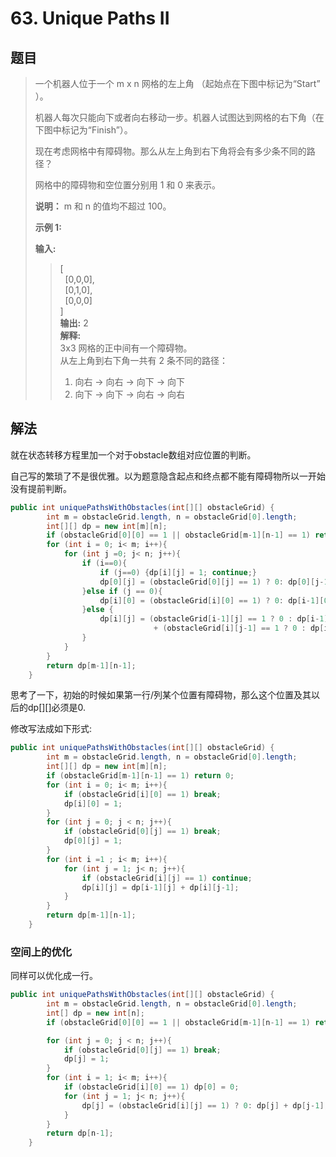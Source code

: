 # 63. Unique Paths II

## 题目

>一个机器人位于一个 m x n 网格的左上角 （起始点在下图中标记为“Start” ）。
>
>机器人每次只能向下或者向右移动一步。机器人试图达到网格的右下角（在下图中标记为“Finish”）。
>
>现在考虑网格中有障碍物。那么从左上角到右下角将会有多少条不同的路径？
>
>网格中的障碍物和空位置分别用 1 和 0 来表示。
>
>**说明：** m 和 n 的值均不超过 100。
>
>**示例 1:**
>
>**输入:**
>>[  
>>  [0,0,0],  
>>  [0,1,0],  
>>  [0,0,0]  
>>]  
>>**输出:** 2  
>**解释:**  
>>3x3 网格的正中间有一个障碍物。  
>>从左上角到右下角一共有 2 条不同的路径：
>> 1. 向右 -> 向右 -> 向下 -> 向下
>> 2. 向下 -> 向下 -> 向右 -> 向右

## 解法

就在状态转移方程里加一个对于obstacle数组对应位置的判断。

自己写的繁琐了不是很优雅。以为题意隐含起点和终点都不能有障碍物所以一开始没有提前判断。
```java
public int uniquePathsWithObstacles(int[][] obstacleGrid) {
        int m = obstacleGrid.length, n = obstacleGrid[0].length;
        int[][] dp = new int[m][n];
        if (obstacleGrid[0][0] == 1 || obstacleGrid[m-1][n-1] == 1) return 0;
        for (int i = 0; i< m; i++){
            for (int j =0; j< n; j++){
                if (i==0){
                    if (j==0) {dp[i][j] = 1; continue;}
                    dp[0][j] = (obstacleGrid[0][j] == 1) ? 0: dp[0][j-1];
                }else if (j == 0){
                    dp[i][0] = (obstacleGrid[i][0] == 1) ? 0: dp[i-1][0];
                }else {
                    dp[i][j] = (obstacleGrid[i-1][j] == 1 ? 0 : dp[i-1][j]) 
                                + (obstacleGrid[i][j-1] == 1 ? 0 : dp[i][j-1]); 
                }
            }
        }
        return dp[m-1][n-1];
    }
```

思考了一下，初始的时候如果第一行/列某个位置有障碍物，那么这个位置及其以后的dp[][]必须是0.

修改写法成如下形式:
```java
public int uniquePathsWithObstacles(int[][] obstacleGrid) {
        int m = obstacleGrid.length, n = obstacleGrid[0].length;
        int[][] dp = new int[m][n];
        if (obstacleGrid[m-1][n-1] == 1) return 0;
        for (int i = 0; i< m; i++){
            if (obstacleGrid[i][0] == 1) break;
            dp[i][0] = 1;
        }
        for (int j = 0; j < n; j++){
            if (obstacleGrid[0][j] == 1) break;
            dp[0][j] = 1;
        }
        for (int i =1 ; i< m; i++){
            for (int j = 1; j< n; j++){
                if (obstacleGrid[i][j] == 1) continue;
                dp[i][j] = dp[i-1][j] + dp[i][j-1];
            }
        }
        return dp[m-1][n-1];
    }
```

### 空间上的优化

同样可以优化成一行。

```java
public int uniquePathsWithObstacles(int[][] obstacleGrid) {
        int m = obstacleGrid.length, n = obstacleGrid[0].length;
        int[] dp = new int[n];
        if (obstacleGrid[0][0] == 1 || obstacleGrid[m-1][n-1] == 1) return 0;

        for (int j = 0; j < n; j++){
            if (obstacleGrid[0][j] == 1) break;
            dp[j] = 1;
        }
        for (int i = 1; i< m; i++){
            if (obstacleGrid[i][0] == 1) dp[0] = 0;
            for (int j = 1; j< n; j++){
                dp[j] = (obstacleGrid[i][j] == 1) ? 0: dp[j] + dp[j-1];
            }
        }
        return dp[n-1];
    }
```
